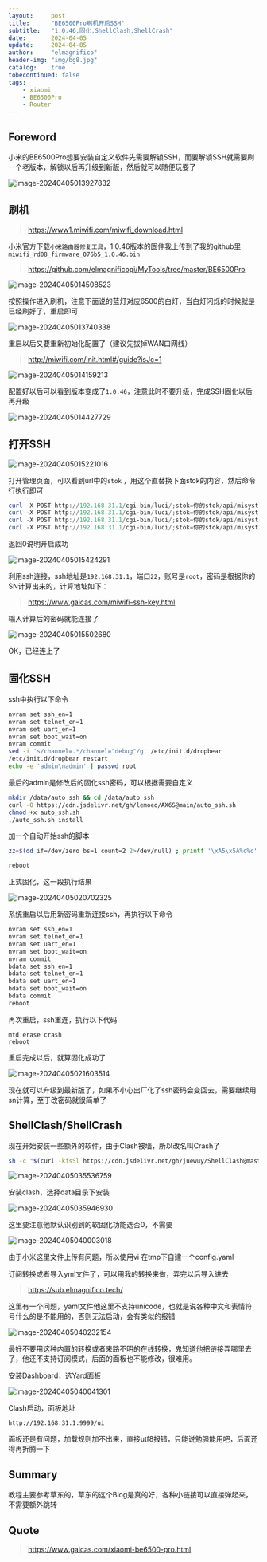 ```yaml
---
layout:     post
title:      "BE6500Pro刷机开启SSH"
subtitle:   "1.0.46,固化,ShellClash,ShellCrash"
date:       2024-04-05
update:     2024-04-05
author:     "elmagnifico"
header-img: "img/bg8.jpg"
catalog:    true
tobecontinued: false
tags:
    - xiaomi
    - BE6500Pro
    - Router
---
```


## Foreword

小米的BE6500Pro想要安装自定义软件先需要解锁SSH，而要解锁SSH就需要刷一个老版本，解锁以后再升级到新版，然后就可以随便玩耍了

![image-20240405013927832](https://img.elmagnifico.tech/static/upload/elmagnifico/202404050156763.png)

## 刷机

> https://www1.miwifi.com/miwifi_download.html

小米官方下载`小米路由器修复工具`，1.0.46版本的固件我上传到了我的github里`miwifi_rd08_firmware_076b5_1.0.46.bin`

> https://github.com/elmagnificogi/MyTools/tree/master/BE6500Pro



![image-20240405014508523](https://img.elmagnifico.tech/static/upload/elmagnifico/202404050145553.png)

按照操作进入刷机，注意下面说的蓝灯对应6500的白灯，当白灯闪烁的时候就是已经刷好了，重启即可

![image-20240405013740338](https://img.elmagnifico.tech/static/upload/elmagnifico/202404050144157.png)

重启以后又要重新初始化配置了（建议先拔掉WAN口网线）

> http://miwifi.com/init.html#/guide?isJc=1

![image-20240405014159213](https://img.elmagnifico.tech/static/upload/elmagnifico/202404050141267.png)

配置好以后可以看到版本变成了`1.0.46`，注意此时不要升级，完成SSH固化以后再升级

![image-20240405014427729](https://img.elmagnifico.tech/static/upload/elmagnifico/202404050144755.png)

## 打开SSH

![image-20240405015221016](https://img.elmagnifico.tech/static/upload/elmagnifico/202404050152038.png)

打开管理页面，可以看到url中的`stok` ，用这个直替换下面stok的内容，然后命令行执行即可

```powershell
curl -X POST http://192.168.31.1/cgi-bin/luci/;stok=你的stok/api/misystem/arn_switch -d "open=1&model=1&level=%0Anvram%20set%20ssh_en%3D1%0A"
curl -X POST http://192.168.31.1/cgi-bin/luci/;stok=你的stok/api/misystem/arn_switch -d "open=1&model=1&level=%0Anvram%20commit%0A"
curl -X POST http://192.168.31.1/cgi-bin/luci/;stok=你的stok/api/misystem/arn_switch -d "open=1&model=1&level=%0Ased%20-i%20's%2Fchannel%3D.*%2Fchannel%3D%22debug%22%2Fg'%20%2Fetc%2Finit.d%2Fdropbear%0A"
curl -X POST http://192.168.31.1/cgi-bin/luci/;stok=你的stok/api/misystem/arn_switch -d "open=1&model=1&level=%0A%2Fetc%2Finit.d%2Fdropbear%20start%0A"
```

返回0说明开启成功

![image-20240405015424291](https://img.elmagnifico.tech/static/upload/elmagnifico/202404050154325.png)

利用ssh连接，ssh地址是`192.168.31.1`，端口`22`，账号是`root`，密码是根据你的SN计算出来的，计算地址如下：

> https://www.gaicas.com/miwifi-ssh-key.html

输入计算后的密码就能连接了

![image-20240405015502680](https://img.elmagnifico.tech/static/upload/elmagnifico/202404050155708.png)

OK，已经连上了



## 固化SSH

ssh中执行以下命令

```bash
nvram set ssh_en=1
nvram set telnet_en=1
nvram set uart_en=1
nvram set boot_wait=on
nvram commit
sed -i 's/channel=.*/channel="debug"/g' /etc/init.d/dropbear
/etc/init.d/dropbear restart
echo -e 'admin\nadmin' | passwd root
```

最后的admin是修改后的固化ssh密码，可以根据需要自定义



```bash
mkdir /data/auto_ssh && cd /data/auto_ssh
curl -O https://cdn.jsdelivr.net/gh/lemoeo/AX6S@main/auto_ssh.sh
chmod +x auto_ssh.sh
./auto_ssh.sh install
```

加一个自动开始ssh的脚本



```bash
zz=$(dd if=/dev/zero bs=1 count=2 2>/dev/null) ; printf '\xA5\x5A%c%c' $zz $zz | mtd write - crash

reboot
```

正式固化，这一段执行结果

![image-20240405020702325](https://img.elmagnifico.tech/static/upload/elmagnifico/202404050207373.png)

系统重启以后用新密码重新连接ssh，再执行以下命令

```bash
nvram set ssh_en=1
nvram set telnet_en=1
nvram set uart_en=1
nvram set boot_wait=on
nvram commit
bdata set ssh_en=1
bdata set telnet_en=1
bdata set uart_en=1
bdata set boot_wait=on
bdata commit
reboot
```

再次重启，ssh重连，执行以下代码

```shell
mtd erase crash
reboot
```

重启完成以后，就算固化成功了



![image-20240405021603514](C:\Users\elmag\AppData\Roaming\Typora\typora-user-images\image-20240405021603514.png)

现在就可以升级到最新版了，如果不小心出厂化了ssh密码会变回去，需要继续用sn计算，至于改密码就很简单了



## ShellClash/ShellCrash

现在开始安装一些额外的软件，由于Clash被墙，所以改名叫Crash了



```bash
sh -c "$(curl -kfsSl https://cdn.jsdelivr.net/gh/juewuy/ShellClash@master/install.sh)" && source /etc/profile &> /dev/nul
```

![image-20240405035536759](https://img.elmagnifico.tech/static/upload/elmagnifico/202404050355791.png)

安装clash，选择data目录下安装

![image-20240405035946930](https://img.elmagnifico.tech/static/upload/elmagnifico/202404050359969.png)

这里要注意他默认识别到的软固化功能选否0，不需要

![image-20240405040003018](https://img.elmagnifico.tech/static/upload/elmagnifico/202404050400052.png)

由于小米这里文件上传有问题，所以使用vi 在tmp下自建一个config.yaml

订阅转换或者导入yml文件了，可以用我的转换来做，弄完以后导入进去

> https://sub.elmagnifico.tech/



这里有一个问题，yaml文件他这里不支持unicode，也就是说各种中文和表情符号什么的是不能用的，否则无法启动，会有类似的报错

![image-20240405040232154](https://img.elmagnifico.tech/static/upload/elmagnifico/202404050402183.png)

最好不要用这种内置的转换或者来路不明的在线转换，鬼知道他把链接弄哪里去了，他还不支持订阅模式，后面的面板也不能修改，很难用。



安装Dashboard，选Yard面板

![image-20240405040041301](https://img.elmagnifico.tech/static/upload/elmagnifico/202404050400333.png)

Clash启动，面板地址

```
http://192.168.31.1:9999/ui
```

面板还是有问题，加载规则加不出来，直接utf8报错，只能说勉强能用吧，后面还得再折腾一下



## Summary

教程主要参考草东的，草东的这个Blog是真的好，各种小链接可以直接弹起来，不需要额外跳转



## Quote

> https://www.gaicas.com/xiaomi-be6500-pro.html
